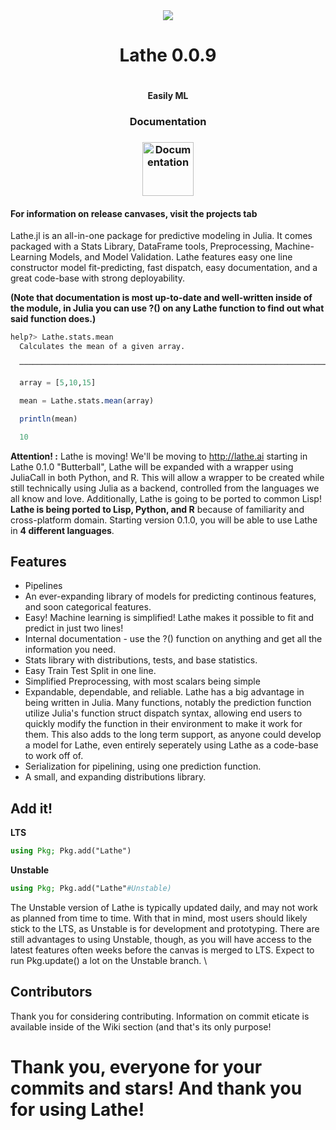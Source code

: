 <div align="center"><img src="http://emmettboudreau.com/Lathe/logo.png" />
  <h1>Lathe 0.0.9<h1>
    <h4>Easily ML<h4>
      <h3>Documentation<h3>
    <a href="http://lathe.ai/doc.html"><img src="https://cdn3.iconfinder.com/data/icons/documentation-blue-red/60/057_-_Document_Info-512.png" width="82" height="86" title="Documentation" alt="Documentation"></a>
</div>
        <h4>For information on release canvases, visit the projects tab</h4>
<div align="left">
  <p> Lathe.jl is an all-in-one package for predictive modeling in Julia. It comes packaged with a Stats Library, DataFrame tools, Preprocessing, Machine-Learning Models, and Model Validation. Lathe features easy one line constructor model fit-predicting, fast dispatch, easy documentation, and a great code-base with strong deployability.</p>
        </div>
        </div>


**(Note that documentation is most up-to-date and well-written inside of the module, in Julia you can use ?() on any Lathe function to find out what said function does.)**
```julia
help?> Lathe.stats.mean
  Calculates the mean of a given array.

  ──────────────────────────────────────────────────────────────────────────────────────────────────────────────────────────────────────

  array = [5,10,15]

  mean = Lathe.stats.mean(array)

  println(mean)

  10

```
**Attention! :** Lathe is moving! We'll be moving to http://lathe.ai starting in Lathe 0.1.0 "Butterball", Lathe will be expanded with a wrapper using JuliaCall in both Python, and R. This will allow a wrapper to be created while still technically using Julia as a backend, controlled from the languages we all know and love. Additionally, Lathe is going to be ported to common Lisp! **Lathe is being ported to Lisp, Python, and R** because of familiarity and cross-platform domain. Starting version 0.1.0, you will be able to use Lathe in **4 different languages**.
## Features
- Pipelines
- An ever-expanding library of models for predicting continous features, and soon categorical features.
- Easy! Machine learning is simplified! Lathe makes it possible to fit and predict in just two lines!
- Internal documentation - use the ?() function on anything and get all the information you need.
- Stats library with distributions, tests, and base statistics.
- Easy Train Test Split in one line.
- Simplified Preprocessing, with most scalars being simple
- Expandable, dependable, and reliable. Lathe has a big advantage in being written in Julia. Many functions, notably the prediction function utilize Julia's function struct dispatch syntax, allowing end users to quickly modify the function in their environment to make it work for them. This also adds to the long term support, as anyone could develop a model for Lathe, even entirely seperately using Lathe as a code-base to work off of.
- Serialization for pipelining, using one prediction function.
- A small, and expanding distributions library.
## Add it!
**LTS** 
 ```julia
 using Pkg; Pkg.add("Lathe")
 ```
 **Unstable** 
 ```julia
 using Pkg; Pkg.add("Lathe"#Unstable)
 ```
 The Unstable version of Lathe is typically updated daily, and may not work as planned from time to time. With that in mind, most users should likely stick to the LTS, as Unstable is for development and prototyping. There are still advantages to using Unstable, though, as you will have access to the latest features often weeks before the canvas is merged to LTS. Expect to run Pkg.update() a lot on the Unstable branch. \
 ## Contributors
 Thank you for considering contributing. Information on commit eticate is available inside of the Wiki section (and that's its only purpose!
# Thank you, everyone for your commits and stars! And thank you for using Lathe! 
